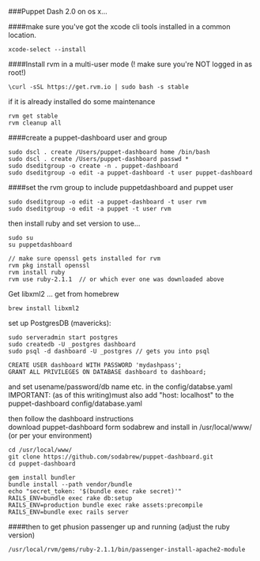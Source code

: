 ###Puppet Dash 2.0 on os x...

####make sure you've got the xcode cli tools installed in a common location.  
```
xcode-select --install
```

####Install rvm in a multi-user mode (! make sure you're NOT logged in as root!)  
```
\curl -sSL https://get.rvm.io | sudo bash -s stable
```

if it is already installed do some maintenance

```
rvm get stable
rvm cleanup all
```

####create a puppet-dashboard user and group  
```
sudo dscl . create /Users/puppet-dashboard home /bin/bash
sudo dscl . create /Users/puppet-dashboard passwd *
sudo dseditgroup -o create -n . puppet-dashboard
sudo dseditgroup -o edit -a puppet-dashboard -t user puppet-dashboard
```

####set the rvm group to include puppetdashboard and puppet user  
```
sudo dseditgroup -o edit -a puppet-dashboard -t user rvm
sudo dseditgroup -o edit -a puppet -t user rvm
```

then install ruby and set version to use...  
```
sudo su
su puppetdashboard

// make sure openssl gets installed for rvm
rvm pkg install openssl
rvm install ruby
rvm use ruby-2.1.1  // or which ever one was downloaded above
```

Get libxml2 ... get from homebrew  
```
brew install libxml2
```

set up PostgresDB (mavericks):  
```
sudo serveradmin start postgres
sudo createdb -U _postgres dashboard
sudo psql -d dashboard -U _postgres // gets you into psql

CREATE USER dashboard WITH PASSWORD 'mydashpass';
GRANT ALL PRIVILEGES ON DATABASE dashboard to dashboard;
```

and set usename/password/db name etc. in the config/databse.yaml
IMPORTANT: (as of this writing)must also add "host: localhost"  to the puppet-dashboard config/database.yaml

then follow the dashboard instructions  
download puppet-dashboard form sodabrew and install in /usr/local/www/ (or per your environment)
```
cd /usr/local/www/
git clone https://github.com/sodabrew/puppet-dashboard.git
cd puppet-dashboard

gem install bundler
bundle install --path vendor/bundle
echo "secret_token: '$(bundle exec rake secret)'" 
RAILS_ENV=bundle exec rake db:setup
RAILS_ENV=production bundle exec rake assets:precompile
RAILS_ENV=bundle exec rails server
```

####then to get phusion passenger up and running  (adjust the ruby version)   
```
/usr/local/rvm/gems/ruby-2.1.1/bin/passenger-install-apache2-module
```
